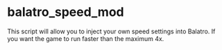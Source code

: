 # balatro_speed_mod
This script will allow you to inject your own speed settings into Balatro. If you want the game to run faster than the maximum 4x.
